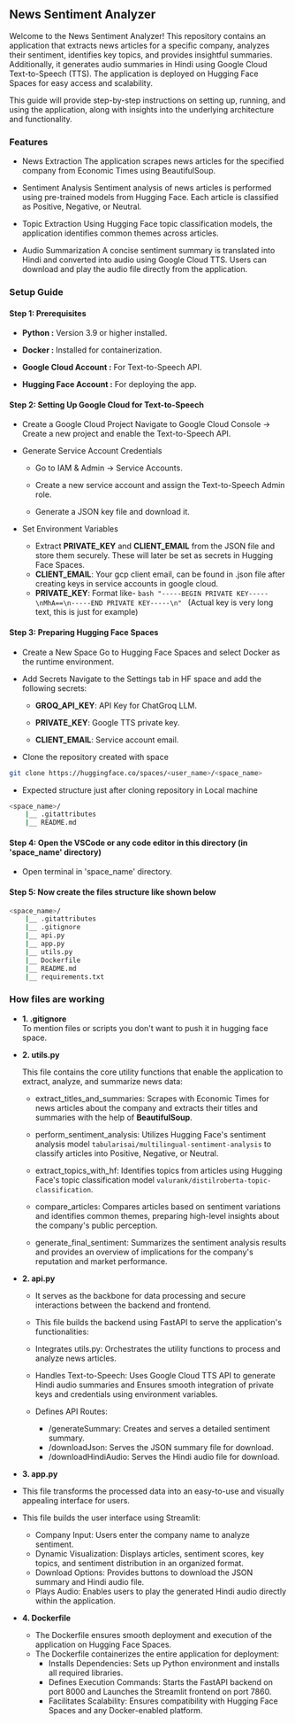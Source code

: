 ## News Sentiment Analyzer
Welcome to the News Sentiment Analyzer! This repository contains an application that extracts news articles for a specific company, analyzes their sentiment, identifies key topics, and provides insightful summaries. Additionally, it generates audio summaries in Hindi using Google Cloud Text-to-Speech (TTS). The application is deployed on Hugging Face Spaces for easy access and scalability.

This guide will provide step-by-step instructions on setting up, running, and using the application, along with insights into the underlying architecture and functionality.

### Features
- News Extraction
The application scrapes news articles for the specified company from Economic Times using BeautifulSoup.

- Sentiment Analysis
Sentiment analysis of news articles is performed using pre-trained models from Hugging Face. Each article is classified as Positive, Negative, or Neutral.

- Topic Extraction
Using Hugging Face topic classification models, the application identifies common themes across articles.

- Audio Summarization
A concise sentiment summary is translated into Hindi and converted into audio using Google Cloud TTS. Users can download and play the audio file directly from the application.


### Setup Guide
#### Step 1: Prerequisites
- **Python :** Version 3.9 or higher installed.

- **Docker :** Installed for containerization.

- **Google Cloud Account :** For Text-to-Speech API.

- **Hugging Face Account :** For deploying the app.


#### Step 2: Setting Up Google Cloud for Text-to-Speech

- Create a Google Cloud Project 
Navigate to Google Cloud Console -> Create a new project and enable the Text-to-Speech API.

- Generate Service Account Credentials
    - Go to IAM & Admin → Service Accounts.

    - Create a new service account and assign the Text-to-Speech Admin role.

    - Generate a JSON key file and download it.

- Set Environment Variables
    - Extract **PRIVATE_KEY** and **CLIENT_EMAIL** from the JSON file and store them securely. These will later be set as secrets in Hugging Face Spaces.
    - **CLIENT_EMAIL**: Your gcp client email, can be found in .json file after creating keys in service accounts in google cloud.
    - **PRIVATE_KEY**: Format like- ```bash "-----BEGIN PRIVATE KEY-----\nMhA==\n-----END PRIVATE KEY-----\n" ``` (Actual key is very long text, this is just for example)

#### Step 3: Preparing Hugging Face Spaces
- Create a New Space
Go to Hugging Face Spaces and select Docker as the runtime environment.

- Add Secrets
    Navigate to the Settings tab in HF space and add the following secrets:

    - **GROQ_API_KEY**: API Key for ChatGroq LLM.

    - **PRIVATE_KEY**: Google TTS private key.

    - **CLIENT_EMAIL**: Service account email.

- Clone the repository created  with space
```bash 
git clone https://huggingface.co/spaces/<user_name>/<space_name>
```
- Expected structure just after cloning repository in Local machine
```bash
<space_name>/
    |__ .gitattributes
    |__ README.md
```

#### Step 4: Open the VSCode or any code editor in this directory (in 'space_name' directory)
- Open terminal in 'space_name' directory.

#### Step 5: Now create the files structure like shown below
```bash
<space_name>/
    |__ .gitattributes
    |__ .gitignore
    |__ api.py
    |__ app.py
    |__ utils.py
    |__ Dockerfile
    |__ README.md
    |__ requirements.txt
```


### How files are working

- **1. .gitignore**  
    To mention files or scripts you don't want to push it in hugging face space.

- **2. utils.py** 

    This file contains the core utility functions that enable the application to extract, analyze, and summarize news data:

    - extract_titles_and_summaries: Scrapes with Economic Times for news articles about the company and extracts their titles and summaries with the help of **BeautifulSoup**.

    - perform_sentiment_analysis: Utilizes Hugging Face's sentiment analysis model ```tabularisai/multilingual-sentiment-analysis``` to classify articles into Positive, Negative, or Neutral.

    - extract_topics_with_hf: Identifies topics from articles using Hugging Face's topic classification model ```valurank/distilroberta-topic-classification```.

    - compare_articles: Compares articles based on sentiment variations and identifies common themes, preparing high-level insights about the company's public perception.

    - generate_final_sentiment: Summarizes the sentiment analysis results and provides an overview of implications for the company's reputation and market performance.

- **2. api.py** 

    - It serves as the backbone for data processing and secure interactions between the backend and frontend.
    - This file builds the backend using FastAPI to serve the application's functionalities:

    - Integrates utils.py: Orchestrates the utility functions to process and analyze news articles.

    - Handles Text-to-Speech: Uses Google Cloud TTS API to generate Hindi audio summaries and Ensures smooth integration of private keys and credentials using environment variables.

    - Defines API Routes:
        - /generateSummary: Creates and serves a detailed sentiment summary.
        - /downloadJson: Serves the JSON summary file for download.
        - /downloadHindiAudio: Serves the Hindi audio file for download.

- **3. app.py**

- This file transforms the processed data into an easy-to-use and visually appealing interface for users.
- This file builds the user interface using Streamlit:
    - Company Input: Users enter the company name to analyze sentiment.
    - Dynamic Visualization: Displays articles, sentiment scores, key topics, and sentiment distribution in an organized format.
    - Download Options: Provides buttons to download the JSON summary and Hindi audio file.
    - Plays Audio: Enables users to play the generated Hindi audio directly within the application.

- **4. Dockerfile**

    - The Dockerfile ensures smooth deployment and execution of the application on Hugging Face Spaces.
    - The Dockerfile containerizes the entire application for deployment:
        - Installs Dependencies: Sets up Python environment and installs all required libraries.
        - Defines Execution Commands: Starts the FastAPI backend on port 8000 and Launches the Streamlit frontend on port 7860.
        - Facilitates Scalability: Ensures compatibility with Hugging Face Spaces and any Docker-enabled platform.

